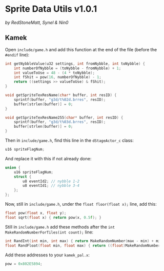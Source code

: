 # Sprite Data Utils v1.0.1
*by RedStoneMatt, Synel & Nin0*

## Kamek
Open `include/game.h` and add this function at the end of the file (before the `#endif` line):
```cpp
int getNybbleValue(u32 settings, int fromNybble, int toNybble) {
	int numberOfNybble = (toNybble - fromNybble) + 1;
	int valueToUse = 48 - (4 * toNybble);
	int fShit = pow(16, numberOfNybble) - 1;
	return ((settings >> valueToUse) & fShit);
}

void getSpriteTexResName(char* buffer, int resID) {
	sprintf(buffer, "g3d/t%02d.brres", resID);
	buffer[strlen(buffer)] = 0;
}

void getSpriteTexResName255(char* buffer, int resID) {
	sprintf(buffer, "g3d/t%03d.brres", resID);
	buffer[strlen(buffer)] = 0;
}
```

Then in `include/game.h`, find this line in the `dStageActor_c` class:
```cpp
u16 spriteFlagNum;
```
And replace it with this if not already done:
```cpp
union {
	u16 spriteFlagNum;
	struct {
		u8 eventId2; // nybble 1-2
		u8 eventId1; // nybble 3-4
	};
};
```

Now, still in `include/game.h`, under the `float floor(float x);` line, add this:
```cpp
float pow(float x, float y);
float sqrt(float x) { return pow(x, 0.5f); }
```

Still in `include/game.h` add these methods after the `int MakeRandomNumberForTiles(int count);` line:
```cpp
int RandInt(int min, int max) { return MakeRandomNumber(max - min) + min; }
float RandFloat(float min, float max) { return ((float)MakeRandomNumber(10000) / 10000.0f) * (max - min) + min; }
```

Add these addresses to your `kamek_pal.x`:
```cpp
pow = 0x802E5894;
```
